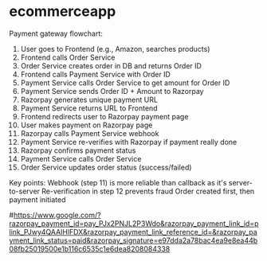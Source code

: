 # ecommerceapp

Payment gateway flowchart:

1. User goes to Frontend (e.g., Amazon, searches products)
2. Frontend calls Order Service
3. Order Service creates order in DB and returns Order ID
4. Frontend calls Payment Service with Order ID
5. Payment Service calls Order Service to get amount for Order ID
6. Payment Service sends Order ID + Amount to Razorpay
7. Razorpay generates unique payment URL
8. Payment Service returns URL to Frontend
9. Frontend redirects user to Razorpay payment page
10. User makes payment on Razorpay page
11. Razorpay calls Payment Service webhook
12. Payment Service re-verifies with Razorpay if payment really done
13. Razorpay confirms payment status
14. Payment Service calls Order Service
15. Order Service updates order status (success/failed)

Key points:
Webhook (step 11) is more reliable than callback as it's server-to-server
Re-verification in step 12 prevents fraud
Order created first, then payment initiated

#https://www.google.com/?razorpay_payment_id=pay_PJx2PNJL2P3Wdo&razorpay_payment_link_id=plink_PJwy4QAAIHlFDX&razorpay_payment_link_reference_id=&razorpay_payment_link_status=paid&razorpay_signature=e97dda2a78bac4ea9e8ea44b08fb25019500e1b116c6535c1e6dea8208084338